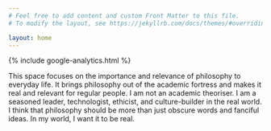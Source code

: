 ```yaml
---
# Feel free to add content and custom Front Matter to this file.
# To modify the layout, see https://jekyllrb.com/docs/themes/#overriding-theme-defaults

layout: home
---
```

{% include google-analytics.html %}

This space focuses on the importance and relevance of philosophy to everyday life. It brings philosophy out of the academic fortress and makes it real and relevant for regular people. I am not an academic theoriser. I am a seasoned leader, technologist, ethicist, and culture-builder in the real world. I think that philosophy should be more than just obscure words and fanciful ideas. In my world, I want it to be real.
